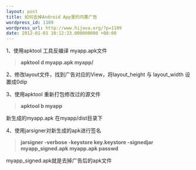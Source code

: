 ```yaml
---
layout: post
title: 如何去掉Android App里的内置广告
wordpress_id: 1109
wordpress_url: http://www.hijava.org/?p=1109
date: 2012-01-01 10:12:23.000000000 +08:00
---
```

1、使用apktool 工具反编译 myapp.apk文件  

> **apktool d myapp.apk myapp/**

2、修改layout文件，找到广告对应的View，将layout_height 与 layout_width 设置成0dip

3、使用apktool 重新打包修改过的源文件
> **apktool b myapp**  

新生成的myapp.apk 在myapp/dist目录下

4、使用jarsigner对新生成的apk进行签名
> **jarsigner -verbose -keystore key.keystore -signedjar myapp_signed.apk myapp.apk passwd**

myapp_signed.apk就是去掉广告后的apk文件
